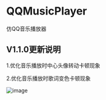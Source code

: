 # QQMusicPlayer
仿QQ音乐播放器

## V1.1.0更新说明

1.优化音乐播放时中心头像转动卡顿现象

2.优化音乐播放时歌词变色卡顿现象


![image](https://github.com/hu670014125/QQMusicPlayer/raw/master/Untitled.gif)